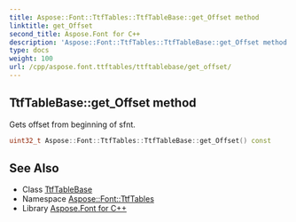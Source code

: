 ```yaml
---
title: Aspose::Font::TtfTables::TtfTableBase::get_Offset method
linktitle: get_Offset
second_title: Aspose.Font for C++
description: 'Aspose::Font::TtfTables::TtfTableBase::get_Offset method. Gets offset from beginning of sfnt in C++.'
type: docs
weight: 100
url: /cpp/aspose.font.ttftables/ttftablebase/get_offset/
---
```

## TtfTableBase::get_Offset method


Gets offset from beginning of sfnt.

```cpp
uint32_t Aspose::Font::TtfTables::TtfTableBase::get_Offset() const
```

## See Also

* Class [TtfTableBase](../)
* Namespace [Aspose::Font::TtfTables](../../)
* Library [Aspose.Font for C++](../../../)
